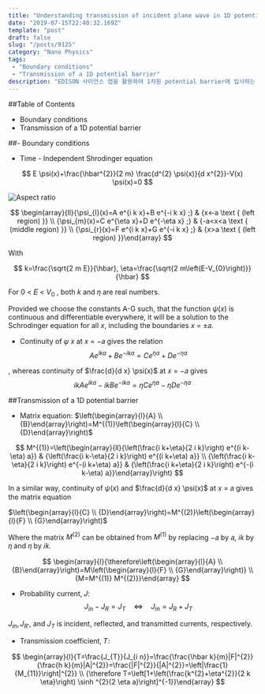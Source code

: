 ```yaml
---
title: "Understanding transmission of incident plane wave in 1D potential barrier/1차원 potential barrier에 입사하는 plane wave의 transmission에 대한 이해"
date: "2019-07-15T22:40:32.169Z"
template: "post"
draft: false
slug: "/posts/9125"
category: "Nano Physics"
tags: 
 - "Boundary conditions"
 - "Transmission of a 1D potential barrier"
description: "EDISON 사이언스 앱을 활용하여 1차원 potential barrier에 입사하는 plane wave의 transmission에 대한 이해"
---
```


##Table of Contents
- Boundary conditions
- Transmission of a 1D potential barrier


##- Boundary conditions
- Time - Independent Shrodinger equation

$$
E \psi(x)+\frac{\hbar^{2}}{2 m} \frac{d^{2} \psi(x)}{d x^{2}}-V(x) \psi(x)=0
$$

![Aspect ratio](/media/POST/9125/0.jpg)

$$
\begin{array}{ll}{\psi_{l}(x)=A e^{i k x}+B e^{-i k x} ;} & {x<-a \text { (left region) }} \\ {\psi_{m}(x)=C e^{\eta x}+D e^{-\eta x} ;} & {-a<x<a \text { (middle region) }} \\ {\psi_{r}(x)=F e^{i k x}+G e^{-i k x} ;} & {x>a \text { (left region) }}\end{array}
$$


With

$$
k=\frac{\sqrt{2 m E}}{\hbar}, \eta=\frac{\sqrt{2 m\left(E-V_{0}\right)}}{\hbar}
$$

For 0 < 𝐸 < $V_{0}$ , both 𝑘 and 𝜂 are real numbers.

Provided we choose the constants A-G such, that the function $\psi(x)$ is continuous and differentiable everywhere, it will be a solution to the Schrodinger equation for all 𝑥, including the boundaries 𝑥 = ±𝑎.


- Continuity of 𝜓 𝑥 at 𝑥 = −𝑎 gives the relation
$$
A e^{i k a}+B e^{-i k a}=C e^{\eta a}+D e^{-\eta a}
$$

, whereas continuity of $\frac{d}{d x} \psi(x)$ at 𝑥 = −𝑎 gives 
$$
i k A e^{i k a}-i k B e^{-i k a}=\eta C e^{\eta a}-\eta D e^{-\eta a}
$$

##Transmission of a 1D potential barrier
- Matrix equation:
$\left(\begin{array}{l}{A} \\ {B}\end{array}\right)=M^{(1)}\left(\begin{array}{l}{C} \\ {D}\end{array}\right)$

$$
M^{(1)}=\left(\begin{array}{ll}{\left(\frac{i k+\eta}{2 i k}\right) e^{(i k-\eta) a}} & {\left(\frac{i k-\eta}{2 i k}\right) e^{(i k+\eta) a}} \\ {\left(\frac{i k-\eta}{2 i k}\right) e^{-(i k+\eta) a}} & {\left(\frac{i k+\eta}{2 i k}\right) e^{-(i k-\eta) a}}\end{array}\right)
$$

In a similar way, continuity of $\psi(x)$ and $\frac{d}{d x} \psi(x)$ at 𝑥 = 𝑎 gives the matrix equation

$\left(\begin{array}{l}{C} \\ {D}\end{array}\right)=M^{(2)}\left(\begin{array}{l}{F} \\ {G}\end{array}\right)$

Where the matrix $M^{(2)}$ can be obtained from $M^{(1)}$ by replacing −𝑎 by 𝑎, 𝑖𝑘 by 𝜂 and 𝜂 by 𝑖𝑘.

$$
\begin{array}{l}{\therefore\left(\begin{array}{l}{A} \\ {B}\end{array}\right)=M\left(\begin{array}{l}{F} \\ {G}\end{array}\right)} \\ {M=M^{(1)} M^{(2)}}\end{array}
$$


- Probability current, 𝐽:
$$
J_{i n}-J_{R}=J_{T} \quad \Leftrightarrow \quad J_{i n}=J_{R}+J_{T}
$$

$J_{i n}, J_{R \prime}$, and $J_{T}$ is incident, reflected, and transmitted currents, respectively.

- Transmission coefficient, 𝑇:


$$
\begin{array}{l}{T=\frac{J_{T}}{J_{i n}}=\frac{\frac{\hbar k}{m}|F|^{2}}{\frac{h k}{m}|A|^{2}}=\frac{|F|^{2}}{|A|^{2}}=\left|\frac{1}{M_{11}}\right|^{2}} \\ {\therefore T=\left[1+\left(\frac{k^{2}+\eta^{2}}{2 k \eta}\right) \sinh ^{2}(2 \eta a)\right]^{-1}}\end{array}
$$

